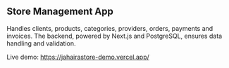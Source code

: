 ## Store Management App
Handles clients, products, categories, providers, orders, payments and invoices. The backend, powered by Next.js and PostgreSQL, ensures data handling and validation.

Live demo:
https://jahairastore-demo.vercel.app/

